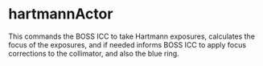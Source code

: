 # hartmannActor

This commands the BOSS ICC to take Hartmann exposures, calculates the focus of the exposures, and if needed informs BOSS ICC to apply focus corrections to the collimator, and also the blue ring.
